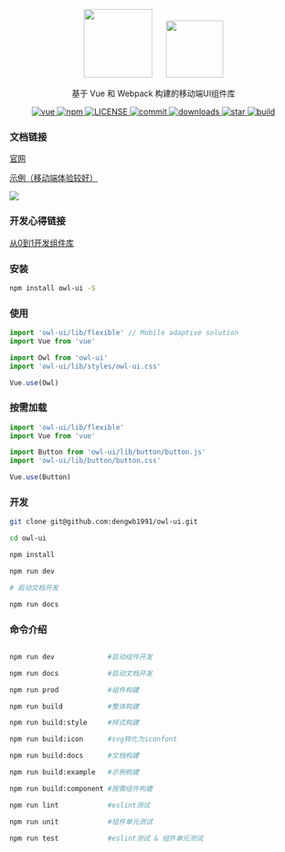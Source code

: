 <p align="center">
<img style="padding-right: 20px"src="https://www.dengwb.com/static/logo/owl.png" width="120px"/>
<img src="https://www.dengwb.com/static/logo/Dengwb.png" width="100px"/>
</p>

<p font-size="40px" align="center">基于 Vue 和 Webpack 构建的移动端UI组件库</p>

<p align="center">
  <a href="https://github.com/vuejs/vue" rel="nofollow" target="_blank">
    <img src="https://img.shields.io/badge/vue-2.5.16-brightgreen.svg" alt="vue">
  </a>

  <a href="https://www.npmjs.com/package/owl-ui" rel="nofollow" target="_blank">
    <img src="https://img.shields.io/npm/v/owl-ui.svg?style=flat" alt="npm">
  </a>
    
  <a href="https://github.com/dengwb1991/owl-ui/blob/master/LICENSE" rel="nofollow" target="_blank">
    <img src="https://img.shields.io/npm/l/owl-ui.svg" alt="LICENSE">
  </a>

  <a href="https://github.com/dengwb1991/owl-ui/commits/master" rel="nofollow" target="_blank">
    <img src="https://img.shields.io/github/last-commit/dengwb1991/owl-ui.svg?style=flat-square" alt="commit">
  </a>

  <a href="https://www.npmjs.com/package/owl-ui" rel="nofollow" target="_blank">
    <img src="https://img.shields.io/npm/dt/owl-ui.svg" alt="downloads">
  </a>

  <a href="https://github.com/dengwb1991/owl-ui/stargazers" rel="nofollow" target="_blank">
    <img src="https://img.shields.io/github/stars/dengwb1991/owl-ui.svg?style=social&label=Stars" alt="star">
  </a>

  <a href="https://travis-ci.org/dengwb1991/owl-ui" rel="nofollow" target="_blank">
    <img src="https://api.travis-ci.org/dengwb1991/owl-ui.svg?branch=master" alt="build">
  </a>
</p>

### 文档链接

[官网](http://owl-ui.dengwb.com)

[示例（移动端体验较好）](http://owl-ui.dengwb.com/examples)

<img src="https://owl-ui.dengwb.com/static/images/qr-code.png"/>

### 开发心得链接

[从0到1开发组件库](https://juejin.im/post/5c6504d06fb9a049c6445a25)

### 安装

```bash
npm install owl-ui -S
```

### 使用

```js
import 'owl-ui/lib/flexible' // Mobile adaptive solution
import Vue from 'vue'

import Owl from 'owl-ui'
import 'owl-ui/lib/styles/owl-ui.css'

Vue.use(Owl)
```

### 按需加载

```js
import 'owl-ui/lib/flexible'
import Vue from 'vue'

import Button from 'owl-ui/lib/button/button.js'
import 'owl-ui/lib/button/button.css'

Vue.use(Button)
```

### 开发

```bash
git clone git@github.com:dengwb1991/owl-ui.git

cd owl-ui

npm install 

npm run dev

# 启动文档开发

npm run docs
```

### 命令介绍

```bash

npm run dev             #启动组件开发

npm run docs            #启动文档开发

npm run prod            #组件构建

npm run build           #整体构建

npm run build:style     #样式构建

npm run build:icon      #svg转化为iconfont

npm run build:docs      #文档构建

npm run build:example   #示例构建

npm run build:component #按需组件构建

npm run lint            #eslint测试

npm run unit            #组件单元测试

npm run test            #eslint测试 & 组件单元测试
```

